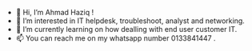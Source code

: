 - 👋 Hi, I’m Ahmad Haziq !
- 👀 I’m interested in IT helpdesk, troubleshoot, analyst and networking.
- 🌱 I’m currently learning on how dealling with end user customer IT.
- 📫 You can reach me on my whatsapp number 0133841447 .

<!---
AHAS312/AHAS312 is a ✨ special ✨ repository because its `README.md` (this file) appears on your GitHub profile.
You can click the Preview link to take a look at your changes.
--->
